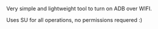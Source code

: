 Very simple and lightweight tool to turn on ADB over WIFI.

Uses SU for all operations, no permissions requered :)
